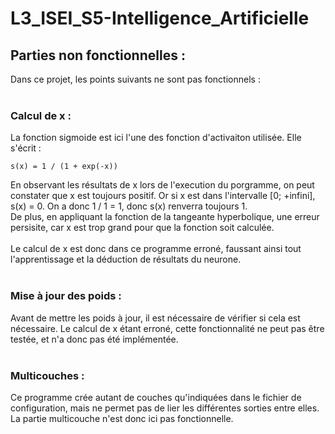 # L3_ISEI_S5-Intelligence_Artificielle

## Parties non fonctionnelles :

Dans ce projet, les points suivants ne sont pas fonctionnels :
<br><br>
### Calcul de x :
La fonction sigmoide est ici l'une des fonction d'activaiton utilisée. Elle s'écrit : 
```
s(x) = 1 / (1 + exp(-x))
```
En observant les résultats de x lors de l'execution du porgramme, on peut constater que x est toujours positif. Or si x est dans l'intervalle [0; +infini], s(x) = 0. On a donc 1 / 1 = 1, donc s(x) renverra toujours 1. <br>
De plus, en appliquant la fonction de la tangeante hyperbolique, une erreur persisite, car x est trop grand pour que la fonction soit calculée.<br><br>
Le calcul de x est donc dans ce programme erroné, faussant ainsi tout l'apprentissage et la déduction de résultats du neurone.
<br><br>
### Mise à jour des poids :
Avant de mettre les poids à jour, il est nécessaire de vérifier si cela est nécessaire. Le calcul de x étant erroné, cette fonctionnalité ne peut pas être testée, et n'a donc pas été implémentée.
<br><br>
### Multicouches :
Ce programme crée autant de couches qu'indiquées dans le fichier de configuration, mais ne permet pas de lier les différentes sorties entre elles. La partie multicouche n'est donc ici pas fonctionnelle.
